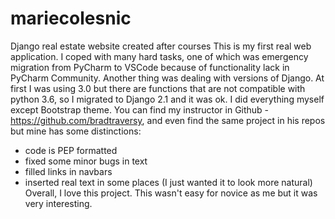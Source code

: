 # mariecolesnic
Django real estate website created after courses This is my first real web application. I coped with many hard tasks, 
one of which was emergency migration from PyCharm to VSCode because of functionality lack in PyCharm Community. 
Another thing was dealing with versions of Django. At first I was using 3.0 but there are functions that are not compatible 
with python 3.6, so I migrated to Django 2.1 and it was ok. I did everything myself except Bootstrap theme. 
You can find my instructor in Github - https://github.com/bradtraversy, and even find the same project in his repos but mine 
has some distinctions:

- code is PEP formatted
- fixed some minor bugs in text
- filled links in navbars
- inserted real text in some places (I just wanted it to look more natural)
Overall, I love this project. This wasn't easy for novice as me but it was very interesting.
